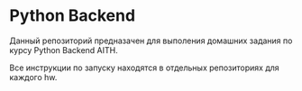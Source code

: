 # Python Backend

Данный репозиторий предназачен для выполения домашних задания по курсу Python Backend AITH.

Все инструкции по запуску находятся в отдельных репозиториях для каждого hw.